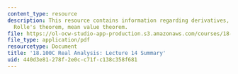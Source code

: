 ```yaml
---
content_type: resource
description: This resource contains information regarding derivatives, the chain rule;
  Rolle's theorem, mean value theorem.
file: https://ol-ocw-studio-app-production.s3.amazonaws.com/courses/18-100c-real-analysis-fall-2012/440d3e81278f2e0cc71fc138c358f681_MIT18_100CF12_l14sum.pdf
file_type: application/pdf
resourcetype: Document
title: '18.100C Real Analysis: Lecture 14 Summary'
uid: 440d3e81-278f-2e0c-c71f-c138c358f681
---
```

